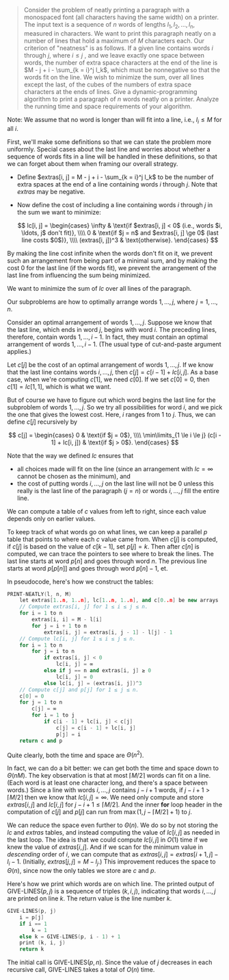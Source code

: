> Consider the problem of neatly printing a paragraph with a monospaced font (all characters having the same width) on a printer. The input text is a sequence of $n$ words of lengths $l_1, l_2, \ldots, l_n$, measured in characters. We want to print this paragraph neatly on a number of lines that hold a maximum of $M$ characters each. Our criterion of "neatness" is as follows. If a given line contains words $i$ through $j$, where $i \le j$ , and we leave exactly one space between words, the number of extra space characters at the end of the line is $M - j + i - \sum_{k = i}^j l_k$, which must be nonnegative so that the words fit on the line. We wish to minimize the sum, over all lines except the last, of the cubes of the numbers of extra space characters at the ends of lines. Give a dynamic-programming algorithm to print a paragraph of $n$ words neatly on a printer. Analyze the running time and space requirements of your algorithm.

Note: We assume that no word is longer than will fit into a line, i.e., $l_i \le M$ for all $i$.

First, we'll make some definitions so that we can state the problem more uniformly. Special cases about the last line and worries about whether a sequence of words fits in a line will be handled in these definitions, so that we can forget about them when framing our overall strategy.

- Define $extras[i, j] = M - j + i - \sum_{k = i}^j l_k$ to be the number of extra spaces at the end of a line containing words $i$ through $j$. Note that $extras$ may be negative.
- Now define the cost of including a line containing words $i$ through $j$ in the sum we want to minimize:

    $$
    lc[i, j] =
    \begin{cases}
              \infty & \text{if $extras[i, j] < 0$ (i.e., words $i, \ldots, j$ don't fit)}, \\\\
                   0 & \text{if $j = n$ and $extras[i, j] \ge 0$ (last line costs $0$)}, \\\\
    (extras[i, j])^3 & \text{otherwise}.
    \end{cases}
    $$

By making the line cost infinite when the words don't fit on it, we prevent such an arrangement from being part of a minimal sum, and by making the cost $0$ for the last line (if the words fit), we prevent the arrangement of the last line from influencing the sum being minimized.

We want to minimize the sum of $lc$ over all lines of the paragraph.

Our subproblems are how to optimally arrange words $1, \ldots, j$, where $j = 1, \ldots, n$.

Consider an optimal arrangement of words $1, \ldots, j$. Suppose we know that the last line, which ends in word $j$, begins with word $i$. The preceding lines, therefore, contain words $1, \ldots, i - 1$. In fact, they must contain an optimal arrangement of words $1, \ldots, i - 1$. (The usual type of cut-and-paste argument applies.)

Let $c[j]$ be the cost of an optimal arrangement of words $1, \ldots, j$. If we know that the last line contains words $i, \ldots, j$, then $c[j] = c[i - 1] + lc[i, j]$. As a base case, when we're computing $c[1]$, we need $c[0]$. If we set $c[0] = 0$, then $c[1] = lc[1, 1]$, which is what we want.

But of course we have to figure out which word begins the last line for the subproblem of words $1, \ldots, j$. So we try all possibilities for word $i$, and we pick the one that gives the lowest cost. Here, $i$ ranges from $1$ to $j$. Thus, we can define $c[j]$ recursively by

$$
c[j] =
\begin{cases}
                                                0 & \text{if $j = 0$}, \\\\
\min\limits_{1 \le i \le j} (c[i - 1] + lc[i, j]) & \text{if $j > 0$}.
\end{cases}
$$

Note that the way we defined $lc$ ensures that

- all choices made will fit on the line (since an arrangement with $lc = \infty$ cannot be chosen as the minimum), and
- the cost of putting words $i, \ldots, j$ on the last line will not be $0$ unless this really is the last line of the paragraph ($j = n$) or words $i, \ldots, j$ fill the entire line.

We can compute a table of $c$ values from left to right, since each value depends only on earlier values.

To keep track of what words go on what lines, we can keep a parallel $p$ table that points to where each $c$ value came from. When $c[j]$ is computed, if $c[j]$ is based on the value of $c[k - 1]$, set $p[j] = k$. Then after $c[n]$ is computed, we can trace the pointers to see where to break the lines. The last line starts at word $p[n]$ and goes through word $n$. The previous line starts at word $p[p[n]]$ and goes through word $p[n] - 1$, et.

In pseudocode, here's how we construct the tables:

```cpp
PRINT-NEATLY(l, n, M)
    let extras[1..n, 1..n], lc[1..n, 1..n], and c[0..n] be new arrays
    // Compute extras[i, j] for 1 ≤ i ≤ j ≤ n.
    for i = 1 to n
        extras[i, i] = M - l[i]
        for j = i + 1 to n
            extras[i, j] = extras[i, j - 1] - l[j] - 1
    // Compute lc[i, j] for 1 ≤ i ≤ j ≤ n.
    for i = 1 to n
        for j = i to n
            if extras[i, j] < 0
                lc[i, j] = ∞
            else if j == n and extras[i, j] ≥ 0
                lc[i, j] = 0
            else lc[i, j] = (extras[i, j])^3
    // Compute c[j] and p[j] for 1 ≤ j ≤ n.
    c[0] = 0
    for j = 1 to n
        c[j] = ∞
        for i = 1 to j
            if c[i - 1] + lc[i, j] < c[j]
                c[j] = c[i - 1] + lc[i, j]
                p[j] = i
    return c and p
```

Quite clearly, both the time and space are $\Theta(n^2)$.

In fact, we can do a bit better: we can get both the time and space down to $\Theta(nM)$. The key observation is that at most $\lceil M / 2 \rceil$ words can fit on a line. (Each word is at least one character long, and there's a space between words.) Since a line with words $i, \ldots, j$ contains $j - i + 1$ words, if $j - i + 1 > \lceil M / 2 \rceil$ then we know that $lc[i, j] = \infty$. We need only compute and store $extras[i, j]$ and $lc[i, j]$ for $j - i + 1 \le \lceil M / 2 \rceil$. And the inner **for** loop header in the computation of $c[j]$ and $p[j]$ can run from $\max(1, j - \lceil M / 2 \rceil + 1)$ to $j$.

We can reduce the space even further to $\Theta(n)$. We do so by not storing the $lc$ and $extras$ tables, and instead computing the value of $lc[i, j]$ as needed in the last loop. The idea is that we could compute $lc[i, j]$ in $O(1)$ time if we knew the value of $extras[i, j]$. And if we scan for the minimum value in _descending_ order of $i$, we can compute that as $extras[i, j] = extras[i + 1, j] - l_i - 1$. (Initially, $extras[j, j] = M - l_j$.) This improvement reduces the space to $\Theta(n)$, since now the only tables we store are $c$ and $p$.

Here's how we print which words are on which line. The printed output of $\text{GIVE-LINES}(p, j)$ is a sequence of triples $(k, i, j)$, indicating that words $i, \ldots, j$ are printed on line $k$. The return value is the line number $k$.

```cpp
GIVE-LINES(p, j)
    i = p[j]
    if i == 1
        k = 1
    else k = GIVE-LINES(p, i - 1) + 1
    print (k, i, j)
    return k
```

The initial call is $\text{GIVE-LINES}(p, n)$. Since the value of $j$ decreases in each recursive call, $\text{GIVE-LINES}$ takes a total of $O(n)$ time.
